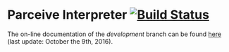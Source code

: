 # Parceive Interpreter [![Build Status](https://travis-ci.org/wilhelma/pcvInterpreter.svg?branch=development)](https://travis-ci.org/wilhelma/pcvInterpreter)

The on-line documentation of the _development_ branch can be found [here](https://wilhelma.github.io/pcvInterpreter/) (last update: October the 9th, 2016).
